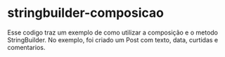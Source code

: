 # stringbuilder-composicao
Esse codigo traz um exemplo de como utilizar a composição e o metodo StringBuilder. No exemplo, foi criado um Post com texto, data, curtidas e comentarios.
